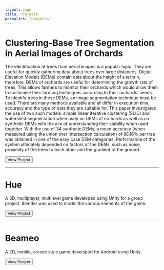 ```yaml
---
layout: page
title: Projects
permalink: /projects/
---
```


# Clustering-Base Tree Segmentation in Aerial Images of Orchards #
The identification of trees from aerial images is a popular topic. They are useful for quickly gathering data about trees over large distances. Digital Elevation Models (DEMs) contain data about the height of a terrain, therefore, DEMs of orchards are useful for determining the growth rate of trees. This allows farmers to monitor their orchards which would allow them to customise their farming techniques according to their orchards’ needs. To identify trees in these DEMs, an image segmentation technique must be used. There are many methods available and all differ in execution time, accuracy and the type of data they are suitable for. This paper investigates the use of two such models: simple linear iterative
clustering (SLIC) and watershed segmentation when used on DEMs of orchards as well as on synthetic DEMs with the aim of understanding their viability when used together. With the use of 34 synthetic DEMs, a mean accuracy (when measured using the union over intersection calculation) of 88.16% per tree was obtained in one of the easy case DEM categories. Performance of the system ultimately depended on factors of the DEMs, such as noise, proximity of the trees to each other and the gradient of the ground.

<button type="button" name="btnTreeSeg" onclick="window.open('https://projects.cs.uct.ac.za/honsproj/cgi-bin/view/2020/bowden_emeruem_moodley.zip/Tree-Segmentation.html')">View Project</button>


---

# Hue #
A 3D, multiplayer, multilevel game developed using Unity for a group project. Blender was used to model the various elements of the game.

<button type="button" name="btnHue" onclick="window.open('https://projects.cs.uct.ac.za/gamesproj/cgi-bin/view/2019/main_moodley_taschner.zip/')">View Project</button>


---

# Beameo #
A 2D, mobile, arcade style game developed for Android using Unity.

<button type="button" name="btnBeameo" onclick="window.open('https://play.google.com/store/apps/details?id=com.LameGame.Beameo')">View Project</button>


